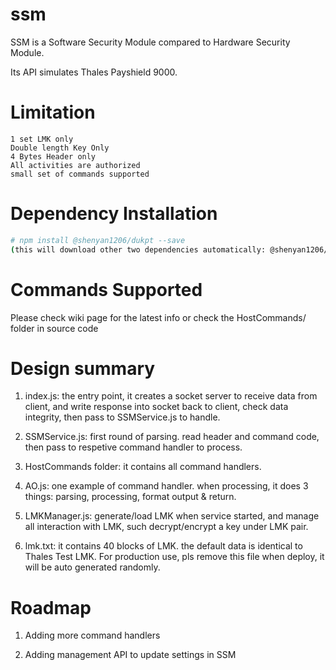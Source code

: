 # ssm

SSM is a Software Security Module compared to Hardware Security Module.

Its API simulates Thales Payshield 9000.

# Limitation
```
1 set LMK only
Double length Key Only
4 Bytes Header only
All activities are authorized
small set of commands supported
```

# Dependency Installation
```sh
# npm install @shenyan1206/dukpt --save
(this will download other two dependencies automatically: @shenyan1206/crypto-heler, @shenyan1206/buffer-helper)
```

# Commands Supported

Please check wiki page for the latest info or check the HostCommands/ folder in source code

# Design summary

1. index.js: the entry point, it creates a socket server to receive data from client, and write response into socket back to client, check data integrity, then pass to SSMService.js to handle.

2. SSMService.js: first round of parsing. read header and command code, then pass to respetive command handler to process.


3. HostCommands folder:	it contains all command handlers.

4. AO.js: one example of command handler. when processing, it does 3 things: parsing, processing, format output & return.

5. LMKManager.js: generate/load LMK when service started, and manage all interaction with LMK, such decrypt/encrypt a key under LMK pair.

6. lmk.txt: it contains 40 blocks of LMK. the default data is identical to Thales Test LMK. For production use, pls remove this file when deploy, it will be auto generated randomly.


# Roadmap
1. Adding more command handlers

2. Adding management API to update settings in SSM
